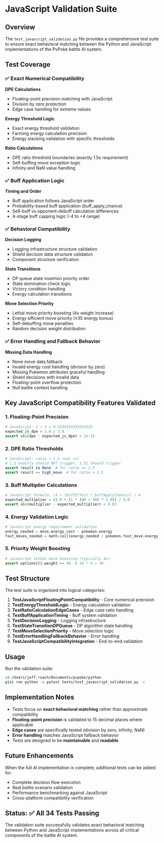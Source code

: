 # JavaScript Validation Suite

## Overview

The `test_javascript_validation.py` file provides a comprehensive test suite to ensure exact behavioral matching between the Python and JavaScript implementations of the PvPoke battle AI system.

## Test Coverage

### ✅ Exact Numerical Compatibility

**DPE Calculations**
- Floating-point precision matching with JavaScript
- Division by zero protection
- Edge case handling for extreme values

**Energy Threshold Logic**
- Exact energy threshold validation
- Farming energy calculation precision
- Energy stacking validation with specific thresholds

**Ratio Calculations**
- DPE ratio threshold boundaries (exactly 1.5x requirement)
- Self-buffing move exception logic
- Infinity and NaN value handling

### ✅ Buff Application Logic

**Timing and Order**
- Buff application follows JavaScript order
- Probability-based buff application (buff_apply_chance)
- Self-buff vs opponent-debuff calculation differences
- 4-stage buff capping logic (-4 to +4 range)

### ✅ Behavioral Compatibility

**Decision Logging**
- Logging infrastructure structure validation
- Shield decision data structure validation
- Component structure verification

**State Transitions**
- DP queue state insertion priority order
- State domination check logic
- Victory condition handling
- Energy calculation transitions

**Move Selection Priority**
- Lethal move priority boosting (4x weight increase)
- Energy efficient move priority (≤35 energy bonus)
- Self-debuffing move penalties
- Random decision weight distribution

### ✅ Error Handling and Fallback Behavior

**Missing Data Handling**
- None move data fallback
- Invalid energy cost handling (division by zero)
- Missing Pokemon attributes graceful handling
- Shield decisions with invalid data
- Floating-point overflow protection
- Null battle context handling

## Key JavaScript Compatibility Features Validated

### 1. **Floating-Point Precision**
```python
# JavaScript: 1 / 3 = 0.3333333333333333
expected_js_dpe = 1.0 / 3.0
assert abs(dpe - expected_js_dpe) < 1e-15
```

### 2. **DPE Ratio Thresholds**
```python
# JavaScript: ratio > 1.5 (not >=)
# 1.5 exactly should NOT trigger, 1.51 should trigger
assert result is None  # for ratio == 1.5
assert result == high_move  # for ratio > 1.5
```

### 3. **Buff Multiplier Calculations**
```python
# JavaScript formula: (4 + (buffEffect * buffApplyChance)) / 4
expected_multiplier = (4.0 + (1 * (80 / 40) * 1.0)) / 4.0
assert abs(multiplier - expected_multiplier) < 0.01
```

### 4. **Energy Validation Logic**
```python
# JavaScript energy requirement validation
energy_needed = move.energy_cost - pokemon.energy
fast_moves_needed = math.ceil(energy_needed / pokemon.fast_move.energy_gain)
```

### 5. **Priority Weight Boosting**
```python
# JavaScript lethal move boosting (typically 4x)
assert options[0].weight >= 40  # 10 * 4 = 40
```

## Test Structure

The test suite is organized into logical categories:

1. **TestJavaScriptFloatingPointCompatibility** - Core numerical precision
2. **TestEnergyThresholdLogic** - Energy calculation validation
3. **TestRatioCalculationEdgeCases** - Edge case ratio handling
4. **TestBuffApplicationTiming** - Buff system validation
5. **TestDecisionLogging** - Logging infrastructure
6. **TestStateTransitionDPQueue** - DP algorithm state handling
7. **TestMoveSelectionPriority** - Move selection logic
8. **TestErrorHandlingFallbackBehavior** - Error handling
9. **TestJavaScriptCompatibilityIntegration** - End-to-end validation

## Usage

Run the validation suite:
```bash
cd /Users/jeff.roach/Documents/pvpoke/python
pixi run python -m pytest tests/test_javascript_validation.py -v
```

## Implementation Notes

- Tests focus on **exact behavioral matching** rather than approximate compatibility
- **Floating-point precision** is validated to 15 decimal places where applicable
- **Edge cases** are specifically tested (division by zero, infinity, NaN)
- **Error handling** matches JavaScript fallback behavior
- Tests are designed to be **maintainable** and **readable**

## Future Enhancements

When the full AI implementation is complete, additional tests can be added for:
- Complete decision flow execution
- Real battle scenario validation
- Performance benchmarking against JavaScript
- Cross-platform compatibility verification

## Status: ✅ All 34 Tests Passing

The validation suite successfully validates exact behavioral matching between Python and JavaScript implementations across all critical components of the battle AI system.
